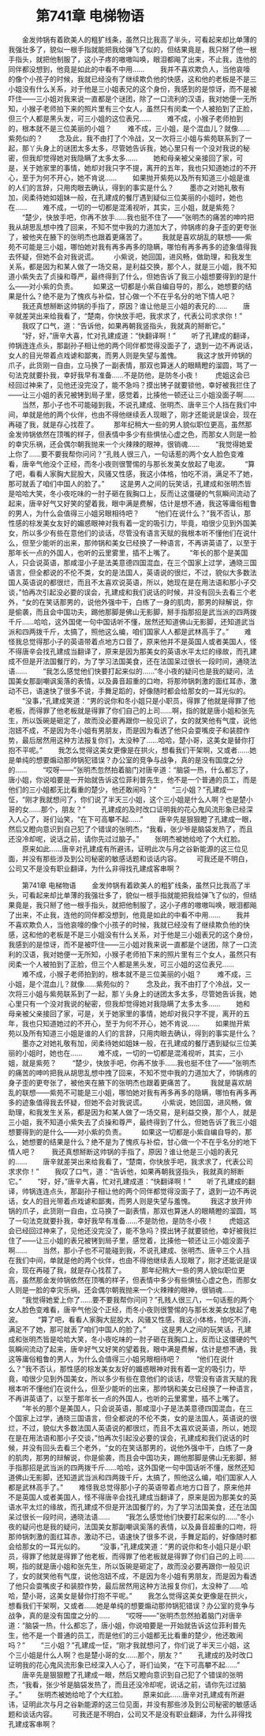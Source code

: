# 　　第741章 电梯物语
　　金发帅锅有着欧美人的粗犷线条，虽然只比我高了半头，可看起来却比单薄的我强壮多了，貌似一根手指就能把我给弹飞了似的，但结果竟是，我只掰了他一根手指头，就把他制服了，这小子疼的嗷嗷叫唤，眼泪都飚了出来，不止我，连他的同伴都没想到，他竟是如此的中看不中用……
　　我并不喜欢欺负人，当他哀嚎的像个小孩子的时候，我就已经没有了继续欺负他的快感，这和他的老板是不是三小姐没有什么关系，对于他是三小姐表兄的这个身份，我感到的是惊讶，而不是被吓住——三小姐对我来说一直都是个谜团，除了一口流利的汉语，我对她便一无所知，小猴子老师拍下来的照片里有三个女人，虽然只有闵柔一个人被拍到了正脸，但三个人都是黑头发，可三小姐的这位表兄……
　　难不成，小猴子老师拍到的，根本就不是三位美丽的小姐？
　　难不成，三小姐，是个混血儿？就像……紫苑似的？
　　念及此，我不由打了个冷战，又一次将三小姐与紫苑联系到了一起，那丫头身上的谜团太多太多，尽管她告诉我，她心里只有一个没对我说的秘密，但我却觉得她对我隐瞒了太多太多……
　　她和母亲被父亲接回了家，可是，关于她家里的事情，她却对我只字不提，离开的五年，我也只知道她过的不开心，至于为何不开心，她不肯说……
　　如果抛开紫苑以及所有知道三小姐是谁的人们的言辞，只用肉眼去确认，得到的事实是什么？
　　墨亦之对她礼敬有加，闵柔待她如姐妹一般，在孔建成的餐厅遇到疑似三位美丽的小姐时，她也在……
　　难不成，一切的一切都是混淆视听，其实，三小姐，就是紫苑？
　　“楚少，快放手吧，你再不放手……我也挺不住了——”张明杰的痛苦的呻吟把我从胡思乱想中拽了回来，不知不觉中我的力道加大了，帅锅疼的身子歪的更夸张了，被他夹在腋下的张明杰也跟着更痛苦了。
　　我就是喜欢胡乱的联想——紫苑不可能是三小姐，哪怕她对我有再多再多的隐瞒，哪怕有再多再多的迹象值得我去怀疑，但她不会对我说谎。
　　小紫说，她回国，进风畅，做助理，和我发生关系，都是因为和某人做了一场交易，是利益交换，那个人，就是三小姐，我不知道小紫失去了贞操和尊严，最终得到了什么，但她告诉了我三小姐想要得到的是什么——对小紫的负责。
　　如果这一切都是小紫自编自导的，那么，她想要的结果是什么？绝不是为了愧疚与补偿，甘心做一个不在乎名分的地下情人吧？
　　我还真想掰断这帅锅的手指了，原因？谁让他是三小姐的表兄的……
　　唐辛就差哭出来给我看了，“楚南，你快放手吧，我求求了，代表公司求求你！”
　　我叹了口气，道：“告诉他，如果再朝我竖指头，我就真的掰断它。”
　　“好，好，”唐辛大喜，忙对孔建成道：“快翻译啊！”
　　听了孔建成的翻译，帅锅连连点头，那副孙子相让他的两个同伴都觉得没面子了，退到一边不再说话，女人的目光带着点戏谑和鄙夷，而男人则是失望与羞愧。
　　我这才放开帅锅的爪子，此货刚一自由，立马换了一副表情，那双也算迷人的眼睛瞪的溜圆，骂了一句法克就要扑我，幸好我早有准备……不是防他，是防冬小夜！
　　虎姐这会已经回过神来了，见他还没完没了，能不急吗？摸出铐子就要锁他，幸好被我拦住了——让三小姐的表兄被铐到局子里，感觉着，比揍他一顿还让三小姐没面子啊……
　　当然，那小子也不可能碰到我，不说孔建成、张明杰、唐辛三个人挡在我们中间，单就是他的两个伙伴，也由不得他继续丢人现眼了，刚才还能说是误会，现在再碰了我，就是存心找茬了。
　　那年纪稍大一些的男人貌似职位更高，虽然那金发帅锅依然在顶嘴的样子，但表情中多少有些惧怯心虚之色，而那女人则是一脸的幸灾乐祸，还会偶尔朝我抛来一个火辣辣的眼神，很销魂……
　　“我觉得她爱上你了……要不要我帮你问问？”孔贱人很三八，一句话惹的两个女人脸色变难看，唐辛气他没个正经，而冬小夜则很警惕的与那长发美女放起了电波。
　　“算了吧，看看人家胸大屁股大，风骚又性感，我这小体格，怕吃不消，满足不了她，那可就丢了咱们中国人的脸了。”
　　这是男人之间的玩笑话，孔建成和张明杰皆是哈哈大笑，冬小夜吃味的一肘子砸在我胸口上，反而让这僵硬的气氛瞬间流动了起来，唐辛好气又好笑的望着我，眼中满是费解，估计是想不通，我这等庸俗粗鲁的男人，为什么会值得三小姐另眼相待吧？
　　“他们在说什么？”我不否认，那性感的棕发美女友好的媚惑眼神对我有着一定的吸引力，毕竟，咱很少见到外国美女，所以多少有些在意他们的谈话，尽管没有语言天赋的我根本听不懂他们在说什么，但至少能听的出来，那帅锅和美女已经换了一种语言，不再讲英语了，以至于那年长一点的外国人，也听的云里雾里，插不上嘴了。
　　“年长的那个是美国人，只会说英语，那咸湿小子是法美意德四国混血，在三个国家上过学，通晓三国语言，但全都说的不伦不类，女的是法国人，英语说的很烂，不过，貌似大多数法国人英语说的都很烂，而且不太喜欢说英语，所以，她现在是在用法语和那小子交谈，”怕再次引起没必要的误会，孔建成和我们说话的时候，并没有回头去看三个老外，“女的在笑话那男的，说他外强中干，白练了一身的肌肉，那男的辩解说，你是偷袭，而且会中国功夫，踢他那脚是佛山无影脚，掰手指那招是武当派的四两拨千斤……哈哈，这外国佬一句中国话听不懂，居然还知道佛山无影脚，还知道武当派和四两拨千斤，太搞了，照他这么编，咱们国家人人都是武林高手了。”
　　难怪我总觉得那小子的英语带着点地方口音了，原来他并不是英国人或者美国人，怪不得唐辛会找孔建成当翻译了，原来是因为那美女的英语水平太烂的缘故，而孔建成不但是开法国餐厅的，为了学习法国美食，还在法国呆过很长一段时间，通晓法语……
　　“我怎么感觉他们快要打起来似的……”冬小夜的疑问也是我的疑问，法国美女那副嘲讽奚落的表情，以及鼻音超重的口吻，将那帅锅刺激的面红耳赤，激动不已，语速快了很多不说，手舞足蹈的，好像随时都会给那女的一耳光似的。
　　“没事，”孔建成笑道：“男的说你和冬小姐只是小职员，得罪了他就是得罪了他老板，而得罪了他老板就是得罪了你们自己的上司……啊，指的就是唐小姐和张先生，所以饭碗是砸定了，故而没必要再跟你一般见识了，女的就笑他有气度，说他泡妞不成，不是因为冬小姐有男朋友，而是因为看透了他只会耍嘴皮子和装腔作势，最后居然用这种方法报复你们，太没种了……哈哈，楚小哥，这美女是替你打抱不平呢。”
　　我怎么觉得这美女更像是在拱火，想看我们干架啊，又或者……她是单纯的想要煽动那帅锅犯错误？办公室的竞争与战争，真的是没有国度之分的……
　　“哎呀——”张明杰忽然拍着脑门对唐辛道：“脑袋一热，什么都忘了，唐小姐，你说咱要是一开始就告诉这位菲利普先生，他不是一个普通的员工，而是他们的三小姐都无比看重的楚少，他还敢闹吗？”
　　“三小姐？”孔建成一怔，“刚才我就想问了，你们说了半天三小姐，这个三小姐是什么人啊？也是楚小哥的女……那个，朋友？”
　　孔建成的及时改口证明我的花心鬼风流形象已经深入人心了，哥们讪笑，“在下可高攀不起……”
　　唐辛先是狠狠瞪了孔建成一眼，然后又瞪向意识到自己犯了个错误的张明杰，“我看，张少爷是脑袋发热了，而且还没冷却呢，说话之前，请你先过过脑子。”
　　张明杰被她给呛了个大红脸。
　　原来如此……唐辛对孔建成有所避讳，证明此次与月之谷新能源的这三位见面，并没有那些涉及到公司秘密的敏感话题和谈话内容。
　　可我还是不明白，公司又不是没有职业翻译，为什么非得找孔建成客串啊？

　　第741章 电梯物语
　　金发帅锅有着欧美人的粗犷线条，虽然只比我高了半头，可看起来却比单薄的我强壮多了，貌似一根手指就能把我给弹飞了似的，但结果竟是，我只掰了他一根手指头，就把他制服了，这小子疼的嗷嗷叫唤，眼泪都飚了出来，不止我，连他的同伴都没想到，他竟是如此的中看不中用……
　　我并不喜欢欺负人，当他哀嚎的像个小孩子的时候，我就已经没有了继续欺负他的快感，这和他的老板是不是三小姐没有什么关系，对于他是三小姐表兄的这个身份，我感到的是惊讶，而不是被吓住——三小姐对我来说一直都是个谜团，除了一口流利的汉语，我对她便一无所知，小猴子老师拍下来的照片里有三个女人，虽然只有闵柔一个人被拍到了正脸，但三个人都是黑头发，可三小姐的这位表兄……
　　难不成，小猴子老师拍到的，根本就不是三位美丽的小姐？
　　难不成，三小姐，是个混血儿？就像……紫苑似的？
　　念及此，我不由打了个冷战，又一次将三小姐与紫苑联系到了一起，那丫头身上的谜团太多太多，尽管她告诉我，她心里只有一个没对我说的秘密，但我却觉得她对我隐瞒了太多太多……
　　她和母亲被父亲接回了家，可是，关于她家里的事情，她却对我只字不提，离开的五年，我也只知道她过的不开心，至于为何不开心，她不肯说……
　　如果抛开紫苑以及所有知道三小姐是谁的人们的言辞，只用肉眼去确认，得到的事实是什么？
　　墨亦之对她礼敬有加，闵柔待她如姐妹一般，在孔建成的餐厅遇到疑似三位美丽的小姐时，她也在……
　　难不成，一切的一切都是混淆视听，其实，三小姐，就是紫苑？
　　“楚少，快放手吧，你再不放手……我也挺不住了——”张明杰的痛苦的呻吟把我从胡思乱想中拽了回来，不知不觉中我的力道加大了，帅锅疼的身子歪的更夸张了，被他夹在腋下的张明杰也跟着更痛苦了。
　　我就是喜欢胡乱的联想——紫苑不可能是三小姐，哪怕她对我有再多再多的隐瞒，哪怕有再多再多的迹象值得我去怀疑，但她不会对我说谎。
　　小紫说，她回国，进风畅，做助理，和我发生关系，都是因为和某人做了一场交易，是利益交换，那个人，就是三小姐，我不知道小紫失去了贞操和尊严，最终得到了什么，但她告诉了我三小姐想要得到的是什么——对小紫的负责。
　　如果这一切都是小紫自编自导的，那么，她想要的结果是什么？绝不是为了愧疚与补偿，甘心做一个不在乎名分的地下情人吧？
　　我还真想掰断这帅锅的手指了，原因？谁让他是三小姐的表兄的……
　　唐辛就差哭出来给我看了，“楚南，你快放手吧，我求求了，代表公司求求你！”
　　我叹了口气，道：“告诉他，如果再朝我竖指头，我就真的掰断它。”
　　“好，好，”唐辛大喜，忙对孔建成道：“快翻译啊！”
　　听了孔建成的翻译，帅锅连连点头，那副孙子相让他的两个同伴都觉得没面子了，退到一边不再说话，女人的目光带着点戏谑和鄙夷，而男人则是失望与羞愧。
　　我这才放开帅锅的爪子，此货刚一自由，立马换了一副表情，那双也算迷人的眼睛瞪的溜圆，骂了一句法克就要扑我，幸好我早有准备……不是防他，是防冬小夜！
　　虎姐这会已经回过神来了，见他还没完没了，能不急吗？摸出铐子就要锁他，幸好被我拦住了——让三小姐的表兄被铐到局子里，感觉着，比揍他一顿还让三小姐没面子啊……
　　当然，那小子也不可能碰到我，不说孔建成、张明杰、唐辛三个人挡在我们中间，单就是他的两个伙伴，也由不得他继续丢人现眼了，刚才还能说是误会，现在再碰了我，就是存心找茬了。
　　那年纪稍大一些的男人貌似职位更高，虽然那金发帅锅依然在顶嘴的样子，但表情中多少有些惧怯心虚之色，而那女人则是一脸的幸灾乐祸，还会偶尔朝我抛来一个火辣辣的眼神，很销魂……
　　“我觉得她爱上你了……要不要我帮你问问？”孔贱人很三八，一句话惹的两个女人脸色变难看，唐辛气他没个正经，而冬小夜则很警惕的与那长发美女放起了电波。
　　“算了吧，看看人家胸大屁股大，风骚又性感，我这小体格，怕吃不消，满足不了她，那可就丢了咱们中国人的脸了。”
　　这是男人之间的玩笑话，孔建成和张明杰皆是哈哈大笑，冬小夜吃味的一肘子砸在我胸口上，反而让这僵硬的气氛瞬间流动了起来，唐辛好气又好笑的望着我，眼中满是费解，估计是想不通，我这等庸俗粗鲁的男人，为什么会值得三小姐另眼相待吧？
　　“他们在说什么？”我不否认，那性感的棕发美女友好的媚惑眼神对我有着一定的吸引力，毕竟，咱很少见到外国美女，所以多少有些在意他们的谈话，尽管没有语言天赋的我根本听不懂他们在说什么，但至少能听的出来，那帅锅和美女已经换了一种语言，不再讲英语了，以至于那年长一点的外国人，也听的云里雾里，插不上嘴了。
　　“年长的那个是美国人，只会说英语，那咸湿小子是法美意德四国混血，在三个国家上过学，通晓三国语言，但全都说的不伦不类，女的是法国人，英语说的很烂，不过，貌似大多数法国人英语说的都很烂，而且不太喜欢说英语，所以，她现在是在用法语和那小子交谈，”怕再次引起没必要的误会，孔建成和我们说话的时候，并没有回头去看三个老外，“女的在笑话那男的，说他外强中干，白练了一身的肌肉，那男的辩解说，你是偷袭，而且会中国功夫，踢他那脚是佛山无影脚，掰手指那招是武当派的四两拨千斤……哈哈，这外国佬一句中国话听不懂，居然还知道佛山无影脚，还知道武当派和四两拨千斤，太搞了，照他这么编，咱们国家人人都是武林高手了。”
　　难怪我总觉得那小子的英语带着点地方口音了，原来他并不是英国人或者美国人，怪不得唐辛会找孔建成当翻译了，原来是因为那美女的英语水平太烂的缘故，而孔建成不但是开法国餐厅的，为了学习法国美食，还在法国呆过很长一段时间，通晓法语……
　　“我怎么感觉他们快要打起来似的……”冬小夜的疑问也是我的疑问，法国美女那副嘲讽奚落的表情，以及鼻音超重的口吻，将那帅锅刺激的面红耳赤，激动不已，语速快了很多不说，手舞足蹈的，好像随时都会给那女的一耳光似的。
　　“没事，”孔建成笑道：“男的说你和冬小姐只是小职员，得罪了他就是得罪了他老板，而得罪了他老板就是得罪了你们自己的上司……啊，指的就是唐小姐和张先生，所以饭碗是砸定了，故而没必要再跟你一般见识了，女的就笑他有气度，说他泡妞不成，不是因为冬小姐有男朋友，而是因为看透了他只会耍嘴皮子和装腔作势，最后居然用这种方法报复你们，太没种了……哈哈，楚小哥，这美女是替你打抱不平呢。”
　　我怎么觉得这美女更像是在拱火，想看我们干架啊，又或者……她是单纯的想要煽动那帅锅犯错误？办公室的竞争与战争，真的是没有国度之分的……
　　“哎呀——”张明杰忽然拍着脑门对唐辛道：“脑袋一热，什么都忘了，唐小姐，你说咱要是一开始就告诉这位菲利普先生，他不是一个普通的员工，而是他们的三小姐都无比看重的楚少，他还敢闹吗？”
　　“三小姐？”孔建成一怔，“刚才我就想问了，你们说了半天三小姐，这个三小姐是什么人啊？也是楚小哥的女……那个，朋友？”
　　孔建成的及时改口证明我的花心鬼风流形象已经深入人心了，哥们讪笑，“在下可高攀不起……”
　　唐辛先是狠狠瞪了孔建成一眼，然后又瞪向意识到自己犯了个错误的张明杰，“我看，张少爷是脑袋发热了，而且还没冷却呢，说话之前，请你先过过脑子。”
　　张明杰被她给呛了个大红脸。
　　原来如此……唐辛对孔建成有所避讳，证明此次与月之谷新能源的这三位见面，并没有那些涉及到公司秘密的敏感话题和谈话内容。
　　可我还是不明白，公司又不是没有职业翻译，为什么非得找孔建成客串啊？
